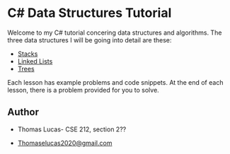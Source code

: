 # C# Data Structures Tutorial

Welcome to my C# tutorial concering data structures and algorithms. The three data structures I will be going into detail are these:

- [Stacks](1-stacks.md)
- [Linked Lists](2-linked-lists.md)
- [Trees](3-trees.md)

Each lesson has example problems and code snippets. At the end of each lesson, there is a problem provided for you to solve.

## Author

- Thomas Lucas- CSE 212, section 2??

- Thomaselucas2020@gmail.com
